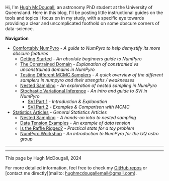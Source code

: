   
  
Hi, I'm [Hugh McDougall](../), an astronomy PhD student at the University of Queensland. Here in this blog, I'll be posting little instructional guides on the tools and topics I focus on in my study, with a specific eye towards providing a clear and uncomplicated foothold on some obscure corners of data-science.  
  
  
  
**Navigation**  
* [Comfortably NumPyro](.\02_numpyro\./blog_numpyrohome.html) - _A guide to NumPyro to help demystify its more obscure features_  
    * [Getting Started](.\02_numpyro\01_gettingstarted\./page.html) - _An absolute beginners guide to NumPyro_  
    * [The Constrained Domain](.\02_numpyro\02_constraineddomain\./page.html) - _Explanation of constranied vs unconstrained domains in NumPyro_  
    * [Testing Different MCMC Samplers](.\02_numpyro\03_mcmcsamplers\./page.html) - _A quick overview of the different samplers in numpyro and their strengths / weaknesses_  
    * [Nested Sampling](.\02_numpyro\04_nestedsampling\./page.html) - _An exploration of nested sampling in NumPyro_  
    * [Stochastic Variational Inference](.\02_numpyro\06_SVI\./page.html) - _An intro and guide to SVI in NumPyro_  
        * [SVI Part 1](.\02_numpyro\06_SVI\01_part1\./page.html) - _Introduction & Explanation_  
        * [SVI Part 2](.\02_numpyro\06_SVI\02_part2\./page.html) - _Examples & Comparison with MCMC_  
* [Statistics Articles](.\03_stats\./page.html) - _General Statistics Articles_  
    * [Nested Sampling](.\03_stats\01_nestedsampling\./page.html) - _A hands-on intro to nested sampling_  
    * [Data Tension Examples](.\03_stats\02_suspiciousness\./page.html) - _An example of data tension_  
    * [Is the Raffle Rigged?](.\03_stats\03_raffle\./page.html) - _Practical stats for a toy problem_  
    * [NumPyro Workshop](.\03_stats\04_NumPyroWorkshop\./page.html) - _An introduction to NumPyro for the UQ astro group_  
  
---------  
  
  
  
  
---------  
  
This page by Hugh McDougall, 2024  
  
  
  
For more detailed information, feel free to check my [GitHub repos](https://github.com/HughMcDougall/) or [contact me directly](mailto: hughmcdougallemail@gmail.com).  
  

